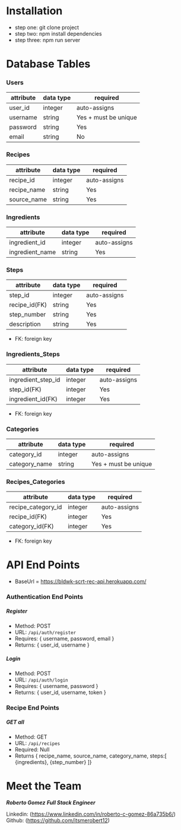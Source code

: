 # Installation

* step one: git clone project
* step two: npm install dependencies
* step three: npm run server

# Database Tables

### Users
|attribute|data type|				required			|
|---------|---------|---------------------|
|user_id  |integer  |auto-assigns         |
|username |string   |Yes + must be unique |
|password |string   |Yes                  |
|email    |string   |No                   |

### Recipes
|attribute  |data type|	required		|
|-----------|---------|-------------|
|recipe_id  |integer  |auto-assigns |
|recipe_name|string   |Yes          |
|source_name|string   |Yes          |

### Ingredients
|attribute      |data type|	required   |
|---------------|---------|------------|
|ingredient_id  |integer  |auto-assigns|
|ingredient_name|string   |Yes         |

### Steps
|		attribute  |data type|				required		 |
|--------------|---------|---------------------|
|step_id       |integer  |auto-assigns         |
|recipe_id(FK) |string   |Yes                  |
|step_number   |string   |Yes                  |
|description   |string   |Yes                  |

* FK: foreign key

### Ingredients_Steps
|		attribute      |data type|		required		 |
|------------------|---------|-----------------|
|ingredient_step_id|integer  |auto-assigns     |
|step_id(FK)       |integer  |Yes              |
|ingredient_id(FK) |integer  |Yes              |

* FK: foreign key

### Categories
|attribute      |data type|	     required      |
|---------------|---------|--------------------|
|category_id    |integer  |auto-assigns        |
|category_name  |string   |Yes + must be unique|

### Recipes_Categories
|		attribute      |data type|		required		 |
|------------------|---------|-----------------|
|recipe_category_id|integer  |auto-assigns     |
|recipe_id(FK)     |integer  |Yes              |
|category_id(FK)   |integer  |Yes              |

* FK: foreign key

# API End Points

* BaseUrl = https://bldwk-scrt-rec-api.herokuapp.com/

### Authentication End Points

##### Register 
* Method: POST
* URL: `/api/auth/register`
* Requires: { username, password, email }
* Returns: { user_id, username }

##### Login 
* Method: POST
* URL: `/api/auth/login`
* Requires: { username, password }
* Returns:  { user_id, username, token }

### Recipe End Points

##### GET all
* Method: GET
* URL: `/api/recipes`
* Required: Null
* Returns { recipe_name, source_name, category_name, steps:[
	{ingredients}, 
	{step_number} 
]}




# Meet the Team

**_Roberto Gomez_**
**_Full Stack Engineer_**

Linkedin: (https://www.linkedin.com/in/roberto-c-gomez-86a735b6/)
Github: (https://github.com/itsmerobert12)